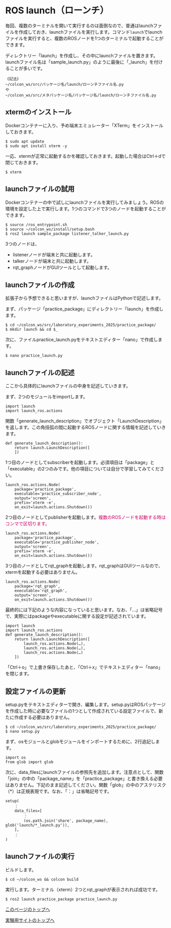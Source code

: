 # ROS launch（ローンチ）
毎回、複数のターミナルを開いて実行するのは面倒なので、普通はlaunchファイルを作成しておき、launchファイルを実行します。コマンド`launch`でlaunchファイルを実行すると、複数のROSノードを1つのターミナルで起動することができます。

ディレクトリー「launch」を作成し、その中にlaunchファイルを置きます。launchファイル名は「sample_launch.py」のように最後に「_launch」を付けることが多いです。

```
《記法》
~/colcon_ws/src/パッケージ名/launch/ローンチファイル名.py
や
~/colcon_ws/src/メタパッケージ名/パッケージ名/launch/ローンチファイル名.py
```

## xtermのインストール
Dockerコンテナーに入り、予め端末エミュレーター「XTerm」をインストールしておきます。
```
$ sudo apt update
$ sudo apt install xterm -y
```

一応、xtermが正常に起動するかを確認しておきます。起動した場合はCtrl＋dで閉じておきます。
```
$ xterm
```


## launchファイルの試用
Dockerコンテナーの中で試しにlaunchファイルを実行してみましょう。ROSの環境を設定した上で実行します。1つのコマンドで3つのノードを起動することができます。
```
$ source /ros_entrypoint.sh
$ source ~/colcon_ws/install/setup.bash
$ ros2 launch sample_package listener_talker_launch.py
```

3つのノードは、
- listenerノードが端末と共に起動します。
- talkerノードが端末と共に起動します。
- rqt_graphノードがGUIツールとして起動します。


## launchファイルの作成
拡張子から予想できると思いますが、launchファイルはPythonで記述します。

まず、パッケージ「practice_package」にディレクトリー「launch」を作成します。
```
$ cd ~/colcon_ws/src/laboratory_experiments_2025/practice_package/
$ mkdir launch && cd $_
```

次に、ファイルpractice_launch.pyをテキストエディター「nano」で作成します。
```
$ nano practice_launch.py
```

## launchファイルの記述
ここから具体的にlaunchファイルの中身を記述していきます。

まず、2つのモジュールをimportします。
```
import launch
import launch_ros.actions
```

関数「generate_launch_description」でオブジェクト「LaunchDescription」を返します。この角括弧の間に起動するROSノードに関する情報を記述していきます。
```
def generate_launch_description():
    return launch.LaunchDescription([
    ])
```

1つ目のノードとしてsubscriberを起動します。必須項目は「package」と「executable」の2つのみです。他の項目については自分で学習してみてください。
```
launch_ros.actions.Node(
    package='practice_package',
    executable='practice_subscriber_node',
    output='screen',
    prefix='xterm -e',
    on_exit=launch.actions.Shutdown())
```

2つ目のノードとしてpublisherを起動します。<span style="color: #CC0066;">複数のROSノードを起動する時はコンマで区切ります。</span>
```
launch_ros.actions.Node(
    package='practice_package',
    executable='practice_publisher_node',
    output='screen',
    prefix='xterm -e',
    on_exit=launch.actions.Shutdown())
```

3つ目のノードとしてrqt_graphを起動します。rqt_graphはGUIツールなので、xtermを起動する必要はありません。
```
launch_ros.actions.Node(
    package='rqt_graph',
    executable='rqt_graph',
    output='screen',
    on_exit=launch.actions.Shutdown())
```

最終的には下記のような内容になっていると思います。なお、「…」は省略記号で、実際にはpackageやexecutableに関する設定が記述されています。
```
import launch
import launch_ros.actions
def generate_launch_description():
    return launch.LaunchDescription([
        launch_ros.actions.Node(…),
        launch_ros.actions.Node(…),
        launch_ros.actions.Node(…)
    ])
```

「Ctrl＋o」で上書き保存したあと、「Ctrl＋x」でテキストエディター「nano」を閉じます。


## 設定ファイルの更新
setup.pyをテキストエディターで開き、編集します。setup.pyはROSパッケージを作成した時に必要なファイルの1つとして作成されている設定ファイルで、新たに作成する必要はありません。
```
$ cd ~/colcon_ws/src/laboratory_experiments_2025/practice_package/
$ nano setup.py
```

まず、osモジュールとglobモジュールをインポートするために、2行追記します。
```
import os
from glob import glob
```

次に、data_filesにlaunchファイルの参照先を追加します。注意点として、関数「join」の中の「package_name」を「practice_package」と書き換える必要はありません。下記のまま記述してください。関数「glob」の中のアステリスク（*）は正規表現です。なお、「：」は省略記号です。
```
setup(
    ：
    data_files=[
        ：
        (os.path.join('share', package_name), glob('launch/*_launch.py')),
    ],
    ：
)
```

## launchファイルの実行
ビルドします。
```
$ cd ~/colcon_ws && colcon build
```

実行します。ターミナル（xterm）2つとrqt_graphが表示されれば成功です。
```
$ ros2 launch practice_package practice_launch.py
```

[このページのトップへ](#)

[実験用サイトのトップへ](https://stl-apu.github.io/laboratory_experiments/)

